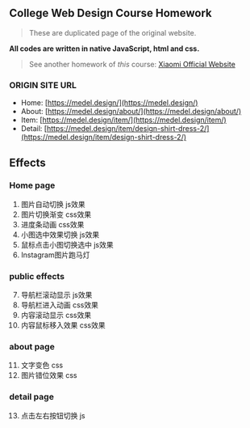 
## College Web Design Course Homework

> These are duplicated page of the original website.

**All codes are written in native JavaScript, html and css.**

> See another homework of *this* course: [Xiaomi Official Website](https://dusktilldawn85.github.io/exe-xiaomi/)


### ORIGIN SITE URL
- Home: [https://medel.design/](https://medel.design/)
- About: [https://medel.design/about/](https://medel.design/about/)
- Item: [https://medel.design/item/](https://medel.design/item/)
- Detail: [https://medel.design/item/design-shirt-dress-2/](https://medel.design/item/design-shirt-dress-2/)

## Effects

### Home page
1. 图片自动切换 js效果
2. 图片切换渐变 css效果
3. 进度条动画 css效果
4. 小图选中效果切换 js效果
5. 鼠标点击小图切换选中 js效果
6. Instagram图片跑马灯
### public effects
7. 导航栏滚动显示 js效果
8. 导航栏进入动画 css效果
9. 内容滚动显示 css效果
10. 内容鼠标移入效果 css效果
### about page
11. 文字变色 css
12. 图片错位效果 css
### detail page
13. 点击左右按钮切换 js